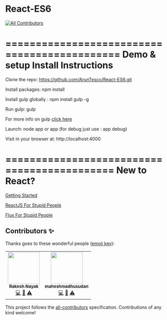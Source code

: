 # React-ES6
<!-- ALL-CONTRIBUTORS-BADGE:START - Do not remove or modify this section -->
[![All Contributors](https://img.shields.io/badge/all_contributors-2-orange.svg?style=flat-square)](#contributors-)
<!-- ALL-CONTRIBUTORS-BADGE:END -->
=============================================
Demo & setup Install Instructions
=============================================

Clone the repo: https://github.com/ArunTesco/React-ES6.git

Install packages: npm install

Install gulp globally :   npm install gulp -g

Run gulp: gulp 

For more info on gulp [click here](http://www.smashingmagazine.com/2014/06/11/building-with-gulp/)

Launch: node app or app (for debug just use : app debug)

Visit in your browser at: http://localhost:4000

============================================
New to React?
============================================
[Getting Started](https://blog.risingstack.com/the-react-way-getting-started-tutorial/)

[ReactJS For Stupid People](http://blog.andrewray.me/reactjs-for-stupid-people)

[Flux For Stupid People](http://blog.andrewray.me/flux-for-stupid-people/)



## Contributors ✨

Thanks goes to these wonderful people ([emoji key](https://allcontributors.org/docs/en/emoji-key)):

<!-- ALL-CONTRIBUTORS-LIST:START - Do not remove or modify this section -->
<!-- prettier-ignore-start -->
<!-- markdownlint-disable -->
<table>
  <tr>
    <td align="center"><a href="https://github.com/rakesh-nayak"><img src="https://avatars3.githubusercontent.com/u/11978348?v=4" width="100px;" alt=""/><br /><sub><b>Rakesh Nayak</b></sub></a><br /><a href="https://github.com/Arunkumar-MS/React-ES6/commits?author=rakesh-nayak" title="Code">💻</a> <a href="https://github.com/Arunkumar-MS/React-ES6/commits?author=rakesh-nayak" title="Documentation">📖</a> <a href="https://github.com/Arunkumar-MS/React-ES6/commits?author=rakesh-nayak" title="Tests">⚠️</a></td>
    <td align="center"><a href="https://github.com/maheshmadhusudan"><img src="https://avatars1.githubusercontent.com/u/7791722?v=4" width="100px;" alt=""/><br /><sub><b>maheshmadhusudan</b></sub></a><br /><a href="https://github.com/Arunkumar-MS/React-ES6/commits?author=maheshmadhusudan" title="Code">💻</a> <a href="https://github.com/Arunkumar-MS/React-ES6/commits?author=maheshmadhusudan" title="Documentation">📖</a> <a href="https://github.com/Arunkumar-MS/React-ES6/commits?author=maheshmadhusudan" title="Tests">⚠️</a></td>
  </tr>
</table>

<!-- markdownlint-enable -->
<!-- prettier-ignore-end -->
<!-- ALL-CONTRIBUTORS-LIST:END -->

This project follows the [all-contributors](https://github.com/all-contributors/all-contributors) specification. Contributions of any kind welcome!